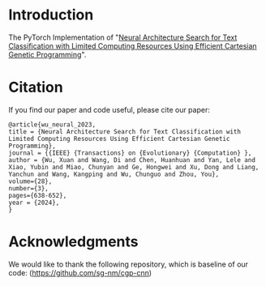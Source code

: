 # Introduction
The PyTorch Implementation of "[Neural Architecture Search for Text Classification with Limited Computing Resources Using Efficient Cartesian Genetic Programming](https://ieeexplore.ieee.org/document/10373942)".


# Citation
If you find our paper and code useful, please cite our paper:
```
@article{wu_neural_2023,
title = {Neural Architecture Search for Text Classification with Limited Computing Resources Using Efficient Cartesian Genetic Programming},
journal = {{IEEE} {Transactions} on {Evolutionary} {Computation} },
author = {Wu, Xuan and Wang, Di and Chen, Huanhuan and Yan, Lele and Xiao, Yubin and Miao, Chunyan and Ge, Hongwei and Xu, Dong and Liang, Yanchun and Wang, Kangping and Wu, Chunguo and Zhou, You},
volume={28},
number={3},
pages={638-652},
year = {2024},
}
```

# Acknowledgments
We would like to thank the following repository, which is baseline of our code: (https://github.com/sg-nm/cgp-cnn)
